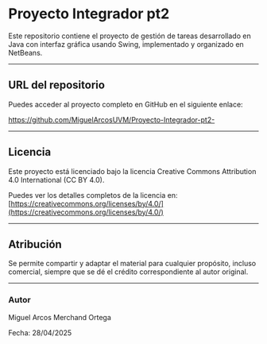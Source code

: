 # Proyecto Integrador pt2 

Este repositorio contiene el proyecto de gestión de tareas desarrollado en Java con interfaz gráfica usando Swing, implementado y organizado en NetBeans.

---

## URL del repositorio

Puedes acceder al proyecto completo en GitHub en el siguiente enlace:

https://github.com/MiguelArcosUVM/Proyecto-Integrador-pt2-

---

## Licencia

Este proyecto está licenciado bajo la licencia Creative Commons Attribution 4.0 International (CC BY 4.0).

Puedes ver los detalles completos de la licencia en:  
[https://creativecommons.org/licenses/by/4.0/](https://creativecommons.org/licenses/by/4.0/)

---

## Atribución

Se permite compartir y adaptar el material para cualquier propósito, incluso comercial, siempre que se dé el crédito correspondiente al autor original.

---

### Autor

Miguel Arcos
Merchand Ortega

Fecha: 28/04/2025

